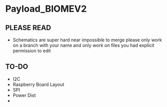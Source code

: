 # Payload_BIOMEV2

## PLEASE READ

- Schematics are super hard near impossible to merge please only work on a branch with your name and only work on files you had explicit permission to edit 

## TO-DO

- I2C
- Raspberry Board Layout
- SPI
- Power Dist
- 
